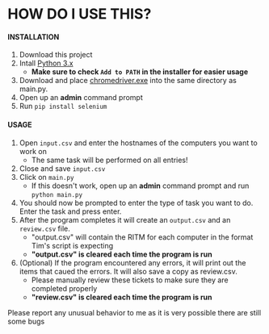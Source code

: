 # **HOW DO I USE THIS?**

#### INSTALLATION
1. Download this project
2. Intall [Python 3.x](https://www.python.org/downloads/)
    - **Make sure to check  `Add to PATH` in the installer for easier usage**
3. Download and place [chromedriver.exe](https://sites.google.com/a/chromium.org/chromedriver/) into the same directory as main.py.
4. Open up an **admin** command prompt
5. Run `pip install selenium`

#### USAGE
1. Open `input.csv` and enter the hostnames of the computers you want to work on
    - The same task will be performed on all entries!
2. Close and save `input.csv`
3. Click on `main.py`
    - If this doesn't work, open up an **admin** command prompt and run `python main.py`
4. You should now be prompted to enter the type of task you want to do. Enter the task and press enter.
5. After the program completes it will create an `output.csv` and an `review.csv` file.
    - "output.csv" will contain the RITM for each computer in the format Tim's script is expecting
    -  **"output.csv" is cleared each time the program is run**
6. (Optional) If the program encountered any errors, it will print out the items that caued the errors. It will also save a copy as review.csv.
    - Please manually review these tickets to make sure they are completed properly
    - **"review.csv" is cleared each time the program is run**

Please report any unusual behavior to me as it is very possible there are still some bugs
